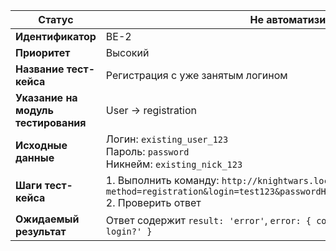 | **Статус** | Не автоматизирован |
|------------|-------------------|
| **Идентификатор** | BE-2 |
| **Приоритет** | Высокий |
| **Название тест-кейса** | Регистрация с уже занятым логином |
| **Указание на модуль тестирования** | User → registration |
| **Исходные данные** | Логин: `existing_user_123`<br> Пароль: `password`<br> Никнейм: `existing_nick_123` |
| **Шаги тест-кейса** | 1. Выполнить команду: `http://knightwars.local/api?method=registration&login=test123&passwordHash=md5(testtest)&nickname=test123`<br>2. Проверить ответ |
| **Ожидаемый результат** | Ответ содержит `result: 'error'`, `error: { code: 1001, text: 'Is it unique login?' }` |